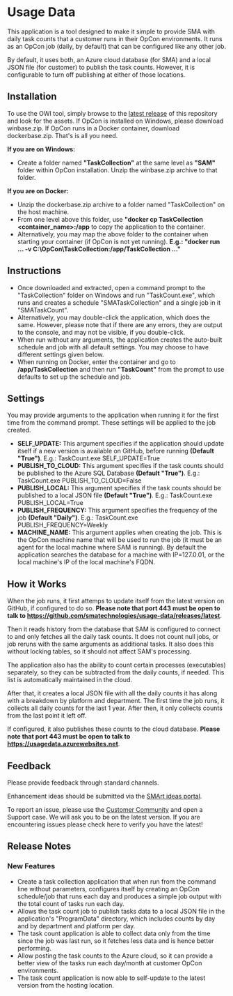 # Usage Data

This application is a tool designed to make it simple to provide SMA with daily task counts that a customer runs in their OpCon environments. It runs as an OpCon job (daily, by default) that can be configured like any other job.

By default, it uses both, an Azure cloud database (for SMA) and a local JSON file (for customer) to publish the task counts. However, it is configurable to turn off publishing at either of those locations.

## Installation

To use the OWI tool, simply browse to the [latest release](https://github.com/smatechnologies/usage-data/releases/latest) of this repository and look for the assets. If OpCon is installed on Windows, please download winbase.zip. If OpCon runs in a Docker container, download dockerbase.zip. That's is all you need.

**If you are on Windows:**
- Create a folder named **"TaskCollection"** at the same level as **"SAM"** folder within OpCon installation. Unzip the winbase.zip archive to that folder.

**If you are on Docker:**
- Unzip the dockerbase.zip archive to a folder named "TaskCollection" on the host machine.
- From one level above this folder, use **"docker cp TaskCollection <container_name>:/app** to copy the application to the container.
- Alternatively, you may map the above folder to the container when starting your container (if OpCon is not yet running). **E.g.: "docker run ... -v C:\OpCon\TaskCollection:/app/TaskCollection ..."**

## Instructions
- Once downloaded and extracted, open a command prompt to the "TaskCollection" folder on Windows and run "TaskCount.exe", which runs and creates a schedule "SMATaskCollection" and a single job in it "SMATaskCount".
- Alternatively, you may double-click the application, which does the same. However, please note that if there are any errors, they are output to the console, and may not be visible, if you double-click.
- When run without any arguments, the application creates the auto-built schedule and job with all default settings. You may choose to have different settings given below.
- When running on Docker, enter the container and go to **/app/TaskCollection** and then run **"TaskCount"** from the prompt to use defaults to set up the schedule and job.

## Settings

You may provide arguments to the application when running it for the first time from the command prompt. These settings will be applied to the job created.

- **SELF_UPDATE:** This argument specifies if the application should update itself if a new version is available on GitHub, before running **(Default "True")**. E.g.: TaskCount.exe SELF_UPDATE=True
- **PUBLISH_TO_CLOUD:** This argument specifies if the task counts should be published to the Azure SQL Database **(Default "True")**. E.g.: TaskCount.exe PUBLISH_TO_CLOUD=False
- **PUBLISH_LOCAL:** This argument specifies if the task counts should be published to a local JSON file **(Default "True")**. E.g.: TaskCount.exe PUBLISH_LOCAL=True
- **PUBLISH_FREQUENCY:** This argument specifies the frequency of the job **(Default "Daily")**. E.g.: TaskCount.exe PUBLISH_FREQUENCY=Weekly
- **MACHINE_NAME:** This argument applies when creating the job. This is the OpCon machine name that will be used to run the job (it must be an agent for the local machine where SAM is running). By default the application searches the database for a machine with IP=127.0.01, or the local machine's IP of the local machine's FQDN.

## How it Works

When the job runs, it first attemps to update itself from the latest version on GitHub, if configured to do so. **Please note that port 443 must be open to talk to https://github.com/smatechnologies/usage-data/releases/latest**.

Then it reads history from the database that SAM is configured to connect to and only fetches all the daily task counts. It does not count null jobs, or job reruns with the same arguments as additional tasks. It also does this without locking tables, so it should not affect SAM's processing.

The application also has the ability to count certain processes (executables) separately, so they can be subtracted from the daily counts, if needed. This list is automatically maintained in the cloud.

After that, it creates a local JSON file with all the daily counts it has along with a breakdown by platform and department. The first time the job runs, it collects all daily counts for the last 1 year. After then, it only collects counts from the last point it left off.

If configured, it also publishes these counts to the cloud database. **Please note that port 443 must be open to talk to https://usagedata.azurewebsites.net**.

## Feedback

Please provide feedback through standard channels.

Enhancement ideas should be submitted via the [SMArt ideas portal](https://smartideas.ideas.aha.io/portal_session/new).

To report an issue, please use the [Customer Community](https://smatechnologies.force.com/smartusers/login]) and open a Support case.  We will ask you to be on the latest version.  If you are encountering issues please check here to verify you have the latest!

## Release Notes

### New Features
- Create a task collection application that when run from the command line without parameters, configures itself by creating an OpCon schedule/job that runs each day and produces a simple job output with the total count of tasks run each day.
- Allows the task count job to publish tasks data to a local JSON file in the application's "ProgramData" directory, which includes counts by day and by department and platform per day.
- The task count application is able to collect data only from the time since the job was last run, so it fetches less data and is hence better performing.
- Allow posting the task counts to the Azure cloud, so it can provide a better view of the tasks run each day/month at customer OpCon environments.
- The task count application is now able to self-update to the latest version from the hosting location.
